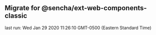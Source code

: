 ## Migrate for @sencha/ext-web-components-classic

last run: Wed Jan 29 2020 11:26:10 GMT-0500 (Eastern Standard Time)
